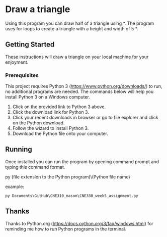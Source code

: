 # Draw a triangle

Using this program you can draw half of a triangle using \*.
The program uses for loops to create a triangle with a height and width of 5 \*.

## Getting Started

These instructions will draw a triangle on your local machine for your enjoyment. 

### Prerequisites

This project requires Python 3 (https://www.python.org/downloads/) to run, no additional programs are needed. The commands below will help you install Python 3 on a Windows computer.

1. Click on the provided link to Python 3 above.
2. Click the download link for Python 3.
3. Click your recent downloads in browser or go to file explorer and click on the Python   download.
4. Follow the wizard to install Python 3. 
5. Download the Python file onto your computer. 

## Running
Once installed you can run the program by opening command prompt and typing this command format.

py (file extension to the Python program)\\(Python file name)

example: 
```
py Documents\GitHub\CNE310_mason\CNE330_week5_assignment.py
```


## Thanks
Thanks to Python.org (https://docs.python.org/3/faq/windows.html) for reminding me how to run Python programs in the terminal.  
